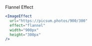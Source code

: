 Flannel Effect

```jsx
<ImageEffect
  url="https://picsum.photos/900/300"
  effect="flannel"
  width="900px"
  height="300px"
/>
```
